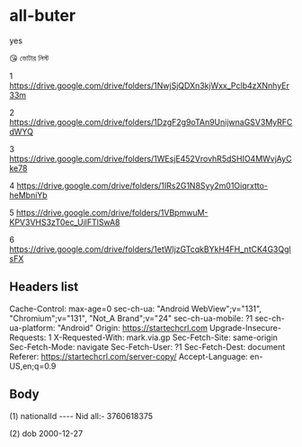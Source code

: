 # all-buter
yes


😘 ভোটার লিস্ট 

1 https://drive.google.com/drive/folders/1NwjSjQDXn3kjWxx_Pclb4zXNnhyEr33m

2 https://drive.google.com/drive/folders/1DzgF2g9oTAn9UnijwnaGSV3MyRFCdWYQ

3 https://drive.google.com/drive/folders/1WEsjE452VrovhR5dSHIO4MWvjAyCke78

4 https://drive.google.com/drive/folders/1IRs2G1N8Syy2m01Oiqrxtto-heMbniYb

5 https://drive.google.com/drive/folders/1VBpmwuM-KPV3VHS3zT0ec_UilFTlSwA8

6 https://drive.google.com/drive/folders/1etWIjzGTcqkBYkH4FH_ntCK4G3QglsFX

## Headers list

Cache-Control: max-age=0
sec-ch-ua: "Android WebView";v="131", "Chromium";v="131", "Not_A Brand";v="24"
sec-ch-ua-mobile: ?1
sec-ch-ua-platform: "Android"
Origin: https://startechcrl.com
Upgrade-Insecure-Requests: 1
X-Requested-With: mark.via.gp
Sec-Fetch-Site: same-origin
Sec-Fetch-Mode: navigate
Sec-Fetch-User: ?1
Sec-Fetch-Dest: document
Referer: https://startechcrl.com/server-copy/
Accept-Language: en-US,en;q=0.9


## Body

  (1) nationalId   ---- Nid all:- 3760618375

  (2) dob    2000-12-27  
